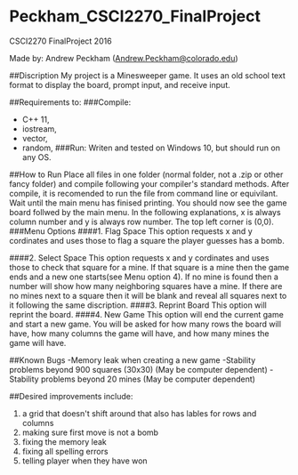 # Peckham_CSCI2270_FinalProject
CSCI2270 FinalProject 2016

Made by: Andrew Peckham (Andrew.Peckham@colorado.edu)

##Discription
My project is a Minesweeper game. It uses an old school text format to display the board, prompt input, and receive input.

##Requirements to:
###Compile:
-  C++ 11,
-  iostream,
-  vector,
-  random,
###Run:
  Writen and tested on Windows 10, but should run on any OS. 

##How to Run
Place all files in one folder (normal folder, not a .zip or other fancy folder) and compile following your compiler's standard methods. After compile, it is recomended to run the file from command line or equivilant. Wait until the main menu has finised printing. You should now see the game board follwed by the main menu. In the following explanations, x is always column number and y is always row number. The top left corner is (0,0).
###Menu Options
####1. Flag Space
This option requests x and y cordinates and uses those to flag a square the player guesses has a bomb.

####2. Select Space
This option requests x and y cordinates and uses those to check that square for a mine. If that square is a mine then the game ends and a new one starts(see Menu option 4). If no mine is found then a number will show how many neighboring squares have a mine. If there are no mines next to a square then it will be blank and reveal all squares next to it following the same discription.
####3. Reprint Board
This option will reprint the board.
####4. New Game
This option will end the current game and start a new game. You will be asked for how many rows the board will have, how many columns the game will have, and how many mines the game will have.

##Known Bugs
-Memory leak when creating a new game
-Stability problems beyond 900 squares (30x30) (May be computer dependent)
-Stability problems beyond 20 mines (May be computer dependent)

##Desired improvements include:
1. a grid that doesn't shift around that also has lables for rows and columns
2. making sure first move is not a bomb
3. fixing the memory leak
4. fixing all spelling errors
5. telling player when they have won


